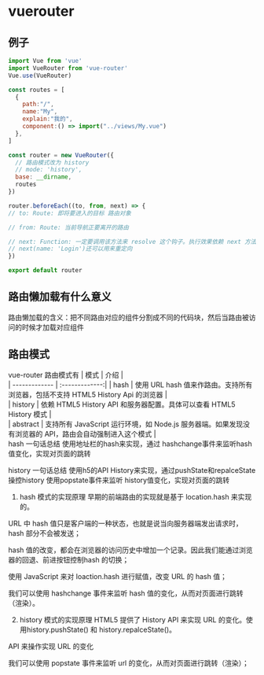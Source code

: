  # vuerouter

 ## 例子
```js
import Vue from 'vue'
import VueRouter from 'vue-router'
Vue.use(VueRouter)

const routes = [
  {
    path:"/",
    name:"My",
    explain:"我的",
    component:() => import("../views/My.vue")
  },
]

const router = new VueRouter({
  // 路由模式改为 history
  // mode: 'history',
  base: __dirname,
  routes
})

router.beforeEach((to, from, next) => {
// to: Route: 即将要进入的目标 路由对象

// from: Route: 当前导航正要离开的路由

// next: Function: 一定要调用该方法来 resolve 这个钩子。执行效果依赖 next 方法的调用参数。
// next(name: 'Login')还可以用来重定向
})

export default router

```
 ## 路由懒加载有什么意义
路由懒加载的含义：把不同路由对应的组件分割成不同的代码块，然后当路由被访问的时候才加载对应组件

 ## 路由模式
  vue-router 路由模式有 
|    模式         |   介绍         |   
| -------------   | :-------------:| 
|    hash         |      使用 URL hash 值来作路由。支持所有浏览器，包括不支持 HTML5 History Api 的浏览器      |   
|    history      |     依赖 HTML5 History API 和服务器配置。具体可以查看 HTML5 History 模式       |   
|    abstract     |     支持所有 JavaScript 运行环境，如 Node.js 服务器端。如果发现没有浏览器的 API，路由会自动强制进入这个模式       |   
hash 一句话总结 使用地址栏的hash来实现，通过 hashchange事件来监听hash值变化，实现对页面的跳转

history 一句话总结 使用h5的API History来实现，通过pushState和repalceState操控history 使用popstate事件来监听 history值变化，实现对页面的跳转
1. hash 模式的实现原理
早期的前端路由的实现就是基于 location.hash 来实现的。

URL 中 hash 值只是客户端的一种状态，也就是说当向服务器端发出请求时，hash 部分不会被发送；

hash 值的改变，都会在浏览器的访问历史中增加一个记录。因此我们能通过浏览器的回退、前进按钮控制hash 的切换；

使用 JavaScript 来对 loaction.hash 进行赋值，改变 URL 的 hash 值；

我们可以使用 hashchange 事件来监听 hash 值的变化，从而对页面进行跳转（渲染）。



2. history 模式的实现原理
HTML5 提供了 History API 来实现 URL 的变化。使用history.pushState() 和 history.repalceState()。

API 来操作实现 URL 的变化

我们可以使用 popstate  事件来监听 url 的变化，从而对页面进行跳转（渲染）；






    










